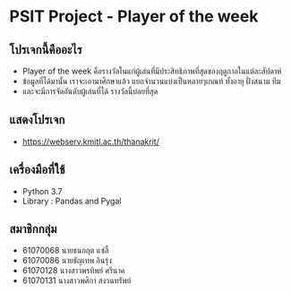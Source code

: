 # PSIT Project - Player of the week
## โปรเจกนี้คืออะไร
* Player of the week คือรางวัลในแก่ผู้เล่นที่มีประสิทธิภาพที่สุดของฤดูกาลในแต่ละสัปดาห์ 
* ข้อมูลที่ได้มานั้น เราจะเอามาศึกษาแล้ว แยกจำนวนแบ่งเป็นหลายๆเกณท์ ทั้งอายุ ฝั่งสนาม ทีม
* และจะมีการจัดอันดับผู้เล่นที่ได้ รางวัลนี้บ่อยที่สุด
## แสดงโปรเจก
* https://webserv.kmitl.ac.th/thanakrit/
## เครื่องมือที่ใช้
* Python 3.7
* Library : Pandas and Pygal
## สมาชิกกลุ่ม
* 61070068 นายธนกฤต แซ่ลี้
* 61070086 นายธัญเทพ อินรุ่ง
* 61070128 นางสาวพรทิพย์  ศรีนาค
* 61070131 นางสาวพศิกา สงวนทรัพย์
